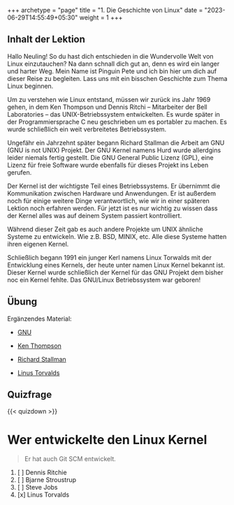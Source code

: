 +++
archetype = "page"
title = "1. Die Geschichte von Linux"
date = "2023-06-29T14:55:49+05:30"
weight = 1
+++

## Inhalt der Lektion

Hallo Neuling! So du hast dich entschieden in die Wundervolle Welt von Linux einzutauchen? Na dann schnall dich gut an, denn es wird ein langer und harter Weg. Mein Name ist Pinguin Pete und ich bin hier um dich auf dieser Reise zu begleiten. Lass uns mit ein bisschen Geschichte zum Thema Linux beginnen.

Um zu verstehen wie Linux entstand, müssen wir zurück ins Jahr 1969 gehen, in dem Ken Thompson und Dennis Ritchi – Mitarbeiter der Bell Laboratories – das UNIX-Betriebssystem entwickelten. Es wurde später in der Programmiersprache C neu geschrieben um es portabler zu machen. Es wurde schließlich ein weit verbreitetes Betriebssystem.

Ungefähr ein Jahrzehnt später begann Richard Stallman die Arbeit am GNU (GNU is not UNIX) Projekt. Der GNU Kernel namens Hurd wurde allerdgins leider niemals fertig gestellt. Die GNU General Public Lizenz (GPL), eine Lizenz für freie Software wurde ebenfalls für dieses Projekt ins Leben gerufen.

Der Kernel ist der wichtigste Teil eines Betriebssystems. Er übernimmt die Kommunikation zwischen Hardware und Anwendungen. Er ist außerdem noch für einige weitere Dinge verantwortlich, wie wir in einer späteren Lektion noch erfahren werden. Für jetzt ist es nur wichtig zu wissen dass der Kernel alles was auf deinem System passiert kontrolliert.

Während dieser Zeit gab es auch andere Projekte um UNIX ähnliche Systeme zu entwickeln. Wie z.B. BSD, MINIX, etc. Alle diese Systeme hatten ihren eigenen Kernel.

Schließlich begann 1991 ein junger Kerl namens Linux Torwalds mit der Entwicklung eines Kernels, der heute unter namen Linux Kernel bekannt ist. Dieser Kernel wurde schließlich der Kernel für das GNU Projekt dem bisher noc ein Kernel fehlte. Das GNU/Linux Betriebssystem war geboren!

## Übung

Ergänzendes Material:
- [GNU](https://www.gnu.org/home.de.html)

- [Ken Thompson](https://de.wikipedia.org/wiki/Ken_Thompson)

- [Richard Stallman](https://stallman.org/)

- [Linus Torvalds](https://de.wikipedia.org/wiki/Linus_Torvalds)


## Quizfrage

{{< quizdown >}}

# Wer entwickelte den Linux Kernel

> Er hat auch Git SCM entwickelt.

1. [ ] Dennis Ritchie
1. [ ] Bjarne Stroustrup
1. [ ] Steve Jobs
1. [x] Linus Torvalds
